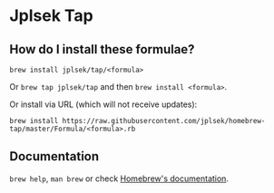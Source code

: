 # Jplsek Tap

## How do I install these formulae?
`brew install jplsek/tap/<formula>`

Or `brew tap jplsek/tap` and then `brew install <formula>`.

Or install via URL (which will not receive updates):

```
brew install https://raw.githubusercontent.com/jplsek/homebrew-tap/master/Formula/<formula>.rb
```

## Documentation
`brew help`, `man brew` or check [Homebrew's documentation](https://docs.brew.sh).
